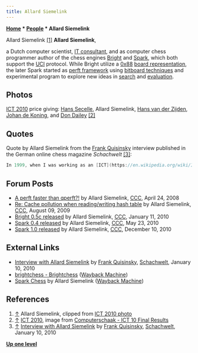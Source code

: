 ```yaml
---
title: Allard Siemelink
---
```

**[Home](Home "Home") * [People](People "People") * Allard Siemelink**

[](File:AllardSiemelink.JPG) Allard Siemelink <a id="cite-note-1" href="#cite-ref-1">[1]</a>
**Allard Siemelink**,

a Dutch computer scientist, [IT consultant](https://en.wikipedia.org/wiki/Information_technology_consulting), and as computer chess programmer author of the chess engines [Bright](Bright "Bright") and [Spark](Spark "Spark"), which both support the [UCI](UCI "UCI") protocol.
While Bright utilize a [0x88](0x88 "0x88") [board representation](Board_Representation "Board Representation"), the later Spark started as [perft framework](Perft "Perft") using [bitboard techniques](Bitboards "Bitboards") and experimental program to explore new ideas in [search](Search "Search") and [evaluation](Evaluation "Evaluation").

## Photos

[](File:Ict10.jpg)
[ICT 2010](ICT_2010 "ICT 2010") price giving: [Hans Secelle](Hans_Secelle "Hans Secelle"), Allard Siemelink, [Hans van der Zijden](Hans_van_der_Zijden "Hans van der Zijden"), [Johan de Koning](Johan_de_Koning "Johan de Koning"), and [Don Dailey](Don_Dailey "Don Dailey") <a id="cite-note-2" href="#cite-ref-2">[2]</a>

## Quotes

Quote by Allard Siemelink from the [Frank Quisinsky](Frank_Quisinsky "Frank Quisinsky") interview published in the German online chess magazine *Schachwelt* <a id="cite-note-3" href="#cite-ref-3">[3]</a>:

```C++
In 1999, when I was working as an [ICT](https://en.wikipedia.org/wiki/Information_and_communications_technology) consultant for [CMG](https://en.wikipedia.org/wiki/CMG_%28company%29) (now [Logica](https://en.wikipedia.org/wiki/Logica)), some colleagues started a company competition for who could write the best chess engine. It took me two weeks to create something in [Java](Java "Java"), and although it was slow and only searched 5 plies deep, it did manage to beat the competition, which incidentally consisted of the two tournament organisers themselves only. Later, when I first learned about [bitboards](Bitboards "Bitboards"), I just had to give that idea a try and I wrote a new Java engine based on that technique. And although it eventually did fairly well (it was probably 2500-2600 elo'ish), it turned out that Java just wasn't fast enough to be competitive.  Have become fully infected by the computer chess virus by that time, I switched to [C++](Cpp "Cpp") and eventually I created Bright. 

```

## Forum Posts

- [A perft faster than qperft?!](http://www.talkchess.com/forum/viewtopic.php?t=20834) by Allard Siemelink, [CCC](CCC "CCC"), April 24, 2008
- [Re: Cache pollution when reading/writing hash table](http://www.talkchess.com/forum/viewtopic.php?topic_view=threads&p=285434) by Allard Siemelink, [CCC](CCC "CCC"), August 09, 2009
- [Bright 0.5c released](http://www.talkchess.com/forum/viewtopic.php?t=31618) by Allard Siemelink, [CCC](CCC "CCC"), January 11, 2010
- [Spark 0.4 released](http://www.talkchess.com/forum/viewtopic.php?t=34476) by Allard Siemelink, [CCC](CCC "CCC"), May 23, 2010
- [Spark 1.0 released](http://www.talkchess.com/forum/viewtopic.php?t=37020) by Allard Siemelink, [CCC](CCC "CCC"), December 10, 2010

## External Links

- [Interview with Allard Siemelink](https://www.schach-welt.de/schach/computerschach/interviews/allard-siemelink-deng) by [Frank Quisinsky](Frank_Quisinsky "Frank Quisinsky"), [Schachwelt](https://www.schach-welt.de/), January 10, 2010
- [brightchess - Brightchess](https://web.archive.org/web/20120113074528/http://members.ziggo.nl/allard.siemelink/bright/) ([Wayback Machine](https://en.wikipedia.org/wiki/Wayback_Machine))
- [Spark Chess](https://web.archive.org/web/20120302103748/http://members.ziggo.nl/allard.siemelink/spark/) by Allard Siemelink ([Wayback Machine](https://en.wikipedia.org/wiki/Wayback_Machine))

## References

1. <a id="cite-ref-1" href="#cite-note-1">↑</a> Allard Siemelink, clipped from [ICT 2010 photo](#photos)
1. <a id="cite-ref-2" href="#cite-note-2">↑</a> [ICT 2010](ICT_2010 "ICT 2010"), image from [Computerschaak - ICT 10 Final Results](http://www.csvn.nl/index.php?option=com_content&view=article&id=459%3Aict-10-final-results&catid=51%3Atoernooien&Itemid=28&lang=en)
1. <a id="cite-ref-3" href="#cite-note-3">↑</a> [Interview with Allard Siemelink](https://www.schach-welt.de/schach/computerschach/interviews/allard-siemelink-deng) by [Frank Quisinsky](Frank_Quisinsky "Frank Quisinsky"), [Schachwelt](https://www.schach-welt.de/), January 10, 2010

**[Up one level](People "People")**

